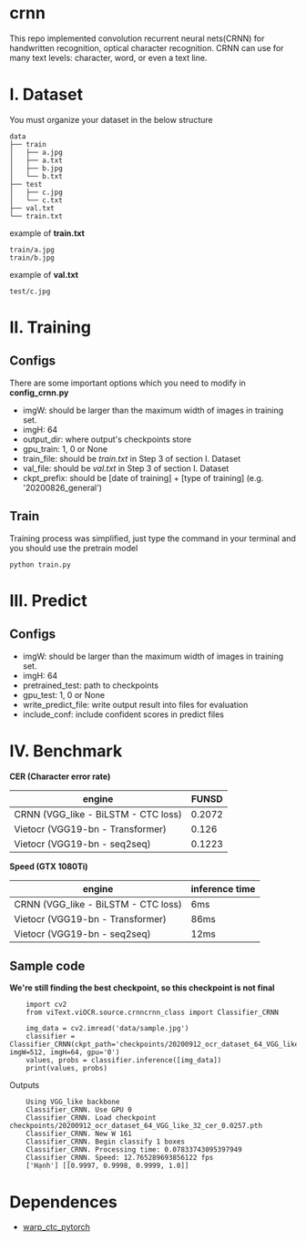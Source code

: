 # crnn
This repo implemented convolution recurrent neural nets(CRNN) for handwritten recognition, optical character recognition. CRNN can use for many text levels: character, word, or even a text line.


# I. Dataset
You must organize your dataset in the below structure
```
data
├── train
│   ├── a.jpg
│   ├── a.txt
│   ├── b.jpg
│   └── b.txt
├── test
│   ├── c.jpg
│   └── c.txt
├── val.txt
└── train.txt
```
example of **train.txt**
```
train/a.jpg
train/b.jpg
```
example of **val.txt**
```
test/c.jpg
```

# II. Training
## Configs
There are some important options which you need to modify in **config_crnn.py**
* imgW: should be larger than the maximum width of images in training set.
* imgH: 64
* output_dir: where output's checkpoints store
* gpu_train: 1, 0 or None
* train_file: should be *train.txt* in Step 3 of section I. Dataset
* val_file: should be *val.txt* in Step 3 of section I. Dataset
* ckpt_prefix: should be [date of training] + [type of training] (e.g. '20200826_general')

## Train
Training process was simplified, just type the command in your terminal and you should use the pretrain model

```
python train.py
```
# III. Predict
## Configs
* imgW: should be larger than the maximum width of images in training set.
* imgH: 64
* pretrained_test: path to checkpoints
* gpu_test: 1, 0 or None
* write_predict_file: write output result into files for evaluation
* include_conf: include confident scores in predict files

# IV. Benchmark
**CER (Character error rate)**

| **engine** |  **FUNSD** | 
| -------------------- | --------- | 
| CRNN (VGG_like - BiLSTM - CTC loss)   | 0.2072  
| Vietocr (VGG19-bn - Transformer)| 0.126 | 
| Vietocr (VGG19-bn - seq2seq)| 0.1223 |


**Speed (GTX 1080Ti)**

| **engine** |  **inference time** |
| ---------- | --------- |
| CRNN (VGG_like - BiLSTM - CTC loss)   | 6ms   |
| Vietocr (VGG19-bn - Transformer)  | 86ms |
| Vietocr (VGG19-bn - seq2seq)  | 12ms |

## Sample code 
**We're still finding the best checkpoint, so this checkpoint is not final**
```
    import cv2
    from viText.viOCR.source.crnncrnn_class import Classifier_CRNN

    img_data = cv2.imread('data/sample.jpg')
    classifier = Classifier_CRNN(ckpt_path='checkpoints/20200912_ocr_dataset_64_VGG_like_32_cer_0.0257.pth', imgW=512, imgH=64, gpu='0')
    values, probs = classifier.inference([img_data])
    print(values, probs)
```
Outputs

```
    Using VGG_like backbone
    Classifier_CRNN. Use GPU 0
    Classifier_CRNN. Load checkpoint checkpoints/20200912_ocr_dataset_64_VGG_like_32_cer_0.0257.pth
    Classifier_CRNN. New W 161
    Classifier_CRNN. Begin classify 1 boxes
    Classifier_CRNN. Processing time: 0.07833743095397949
    Classifier_CRNN. Speed: 12.765289693856122 fps
    ['Hạnh'] [[0.9997, 0.9998, 0.9999, 1.0]]
```


# Dependences
* [warp_ctc_pytorch](https://github.com/SeanNaren/warp-ctc/tree/pytorch_bindings/pytorch_binding)
